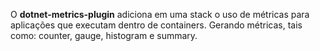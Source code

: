 O **dotnet-metrics-plugin** adiciona em uma stack o uso de métricas para aplicações que executam dentro de containers. Gerando métricas, tais como: counter, gauge, histogram e summary.